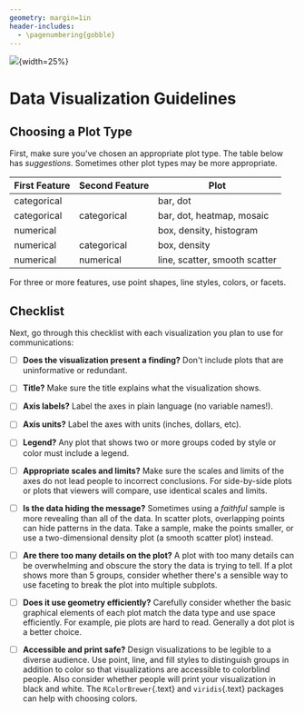 ```yaml
---
geometry: margin=1in
header-includes:
  - \pagenumbering{gobble}
---
```


![](https://datalab.ucdavis.edu/wp-content/uploads/2019/07/datalab-logo-full-color-rgb-1.png){width=25%}

Data Visualization Guidelines
=============================

Choosing a Plot Type
--------------------

First, make sure you've chosen an appropriate plot type. The table below has
*suggestions*. Sometimes other plot types may be more appropriate.

First Feature | Second Feature | Plot
------------- | -------------- | ----
categorical   |                | bar, dot
categorical   | categorical    | bar, dot, heatmap, mosaic
numerical     |                | box, density, histogram
numerical     | categorical    | box, density
numerical     | numerical      | line, scatter, smooth scatter

For three or more features, use point shapes, line styles, colors, or facets. 


Checklist
---------

Next, go through this checklist with each visualization you plan to use for
communications:

* [ ] **Does the visualization present a finding?** Don't include plots that
  are uninformative or redundant.

* [ ] **Title?** Make sure the title explains what the visualization shows.

* [ ] **Axis labels?** Label the axes in plain language (no variable names!).

* [ ] **Axis units?** Label the axes with units (inches, dollars, etc).

* [ ] **Legend?** Any plot that shows two or more groups coded by style or
  color must include a legend.

* [ ] **Appropriate scales and limits?** Make sure the scales and limits of the
  axes do not lead people to incorrect conclusions. For side-by-side plots or
  plots that viewers will compare, use identical scales and limits.

* [ ] **Is the data hiding the message?** Sometimes using a *faithful* sample
  is more revealing than all of the data. In scatter plots, overlapping points
  can hide patterns in the data. Take a sample, make the points smaller, or use
  a two-dimensional density plot (a smooth scatter plot) instead.

* [ ] **Are there too many details on the plot?** A plot with too many details
  can be overwhelming and obscure the story the data is trying to tell. If a
  plot shows more than 5 groups, consider whether there's a sensible way to use
  faceting to break the plot into multiple subplots.

* [ ] **Does it use geometry efficiently?** Carefully consider whether the
  basic graphical elements of each plot match the data type and use space
  efficiently. For example, pie plots are hard to read. Generally a dot plot is
  a better choice.

* [ ] **Accessible and print safe?** Design visualizations to be legible to a
  diverse audience. Use point, line, and fill styles to distinguish groups in
  addition to color so that visualizations are accessible to colorblind people.
  Also consider whether people will print your visualization in black and
  white. The `RColorBrewer`{.text} and `viridis`{.text} packages can help with
  choosing colors.
